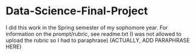 # Data-Science-Final-Project
I did this work in the Spring semester of my sophomore year. For information on the prompt/rubric, see readme.txt (I was not allowed to upload the rubric so I had to paraphrase)
(ACTUALLY, ADD PARAPHRASE HERE)
